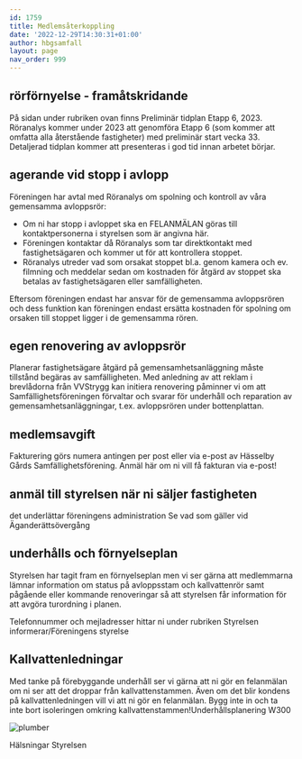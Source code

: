 ```yaml
---
id: 1759
title: Medlemsåterkoppling
date: '2022-12-29T14:30:31+01:00'
author: hbgsamfall
layout: page
nav_order: 999
---
```


## rörförnyelse - framåtskridande  
På sidan under rubriken ovan finns Preliminär tidplan Etapp 6, 2023. Röranalys kommer under 2023 att genomföra Etapp 6 (som kommer att omfatta alla återstående fastigheter) med preliminär start vecka 33. 
Detaljerad tidplan kommer att presenteras i god tid innan arbetet börjar.

## agerande vid stopp i avlopp
Föreningen har avtal med Röranalys om spolning och kontroll av våra gemensamma avloppsrör:
- Om ni har stopp i avloppet ska en FELANMÄLAN göras till kontaktpersonerna i styrelsen som är angivna här.
- Föreningen kontaktar då Röranalys som tar direktkontakt med fastighetsägaren och kommer ut för att kontrollera stoppet.
- Röranalys utreder vad som orsakat stoppet bl.a. genom kamera och ev. filmning och meddelar sedan om kostnaden för åtgärd av stoppet ska betalas av fastighetsägaren eller samfälligheten.

Eftersom föreningen endast har ansvar för de gemensamma avloppsrören och dess funktion kan föreningen endast ersätta kostnaden för spolning om orsaken till stoppet ligger i de gemensamma rören.

## egen renovering av avloppsrör
Planerar fastighetsägare åtgärd på gemensamhetsanläggning måste tillstånd begäras av samfälligheten.
Med anledning av att reklam i brevlådorna från VVStrygg kan initiera renovering påminner vi om att Samfällighetsföreningen förvaltar och svarar för underhåll och reparation av gemensamhetsanläggningar, t.ex. avloppsrören under bottenplattan. 

## medlemsavgift
Fakturering görs numera antingen per post eller via e-post av Hässelby Gårds Samfällighetsförening.
Anmäl här om ni vill få fakturan via e-post!

## anmäl till styrelsen när ni säljer fastigheten
det underlättar föreningens administration
Se vad som gäller vid   Äganderättsövergång

## underhålls och förnyelseplan
Styrelsen har tagit fram en förnyelseplan men vi ser gärna att medlemmarna lämnar information om status på avloppsstam och kallvattenrör samt pågående eller kommande renoveringar så att styrelsen får information för att avgöra turordning i planen.

Telefonnummer och mejladresser hittar ni under rubriken Styrelsen informerar/Föreningens styrelse

## Kallvattenledningar
Med tanke på förebyggande underhåll ser vi gärna att ni gör en felanmälan om ni ser att det droppar från kallvattenstammen. Även om det blir kondens på kallvattenledningen vill vi att ni gör en felanmälan. Bygg inte in och ta inte bort isoleringen omkring kallvattenstammen!Underhållsplanering W300

![plumber](/wp-content/uploads/2015/02/Underhållsplanering-W300.png)

Hälsningar
Styrelsen

